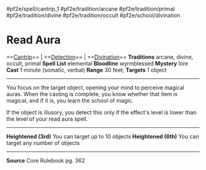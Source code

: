 #pf2e/spell/cantrip_1 #pf2e/tradition/arcane #pf2e/tradition/primal #pf2e/tradition/divine #pf2e/tradition/occult #pf2e/school/divination 
# Read Aura
==[Cantrip](Cantrip.md)== | ==[Detection](Detection.md)== | ==[Divination](Divination.md)==
**Traditions** arcane, divine, occult, primal
**Spell List** elemental
**Bloodline** wyrmblessed
**Mystery** lore
**Cast** 1 minute (somatic, verbal)
**Range** 30 feet; **Targets** 1 object

---
You focus on the target object, opening your mind to perceive magical auras. When the casting is complete, you know whether that item is magical, and if it is, you learn the school of magic.

If the object is illusory, you detect this only if the effect's level is lower than the level of your read aura spell.

---
**Heightened (3rd)** You can target up to 10 objects
**Heightened (6th)** You can target any number of objects

---
**Source** Core Rulebook pg. 362